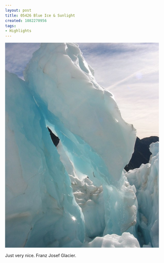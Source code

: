 ```yaml
---
layout: post
title: 05426 Blue Ice & Sunlight
created: 1082270956
tags:
- Highlights
---
```


<img src="/image/images/img_5426b-539.jpg"/>

Just very nice.  Franz Josef Glacier.
